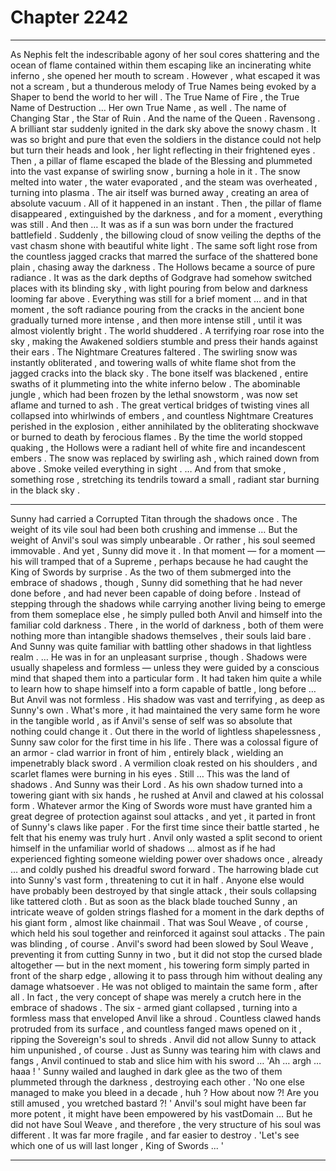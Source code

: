 
# Chapter 2242


---

As Nephis felt the indescribable agony of her soul cores shattering and the ocean of flame contained within them escaping like an incinerating white inferno , she opened her mouth to scream .
However , what escaped it was not a scream , but a thunderous melody of True Names being evoked by a Shaper to bend the world to her will .
The True Name of Fire , the True Name of Destruction …
Her own True Name , as well . The name of Changing Star , the Star of Ruin .
And the name of the Queen .
Ravensong .
A brilliant star suddenly ignited in the dark sky above the snowy chasm .
It was so bright and pure that even the soldiers in the distance could not help but turn their heads and look , her light reflecting in their frightened eyes .
Then , a pillar of flame escaped the blade of the Blessing and plummeted into the vast expanse of swirling snow , burning a hole in it . The snow melted into water , the water evaporated , and the steam was overheated , turning into plasma . The air itself was burned away , creating an area of absolute vacuum .
All of it happened in an instant .
Then , the pillar of flame disappeared , extinguished by the darkness , and for a moment , everything was still .
And then …
It was as if a sun was born under the fractured battlefield .
Suddenly , the billowing cloud of snow veiling the depths of the vast chasm shone with beautiful white light . The same soft light rose from the countless jagged cracks that marred the surface of the shattered bone plain , chasing away the darkness .
The Hollows became a source of pure radiance . It was as the dark depths of Godgrave had somehow switched places with its blinding sky , with light pouring from below and darkness looming far above .
Everything was still for a brief moment … and in that moment , the soft radiance pouring from the cracks in the ancient bone gradually turned more intense , and then more intense still , until it was almost violently bright .
The world shuddered .
A terrifying roar rose into the sky , making the Awakened soldiers stumble and press their hands against their ears . The Nightmare Creatures faltered . The swirling snow was instantly obliterated , and towering walls of white flame shot from the jagged cracks into the black sky .
The bone itself was blackened , entire swaths of it plummeting into the white inferno below .
The abominable jungle , which had been frozen by the lethal snowstorm , was now set aflame and turned to ash . The great vertical bridges of twisting vines all collapsed into whirlwinds of embers , and countless Nightmare Creatures perished in the explosion , either annihilated by the obliterating shockwave or burned to death by ferocious flames .
By the time the world stopped quaking , the Hollows were a radiant hell of white fire and incandescent embers . The snow was replaced by swirling ash , which rained down from above . Smoke veiled everything in sight .
… And from that smoke , something rose , stretching its tendrils toward a small , radiant star burning in the black sky .
***
Sunny had carried a Corrupted Titan through the shadows once . The weight of its vile soul had been both crushing and immense …
But the weight of Anvil's soul was simply unbearable . Or rather , his soul seemed immovable .
And yet , Sunny did move it .
In that moment — for a moment — his will tramped that of a Supreme , perhaps because he had caught the King of Swords by surprise .
As the two of them submerged into the embrace of shadows , though , Sunny did something that he had never done before , and had never been capable of doing before .
Instead of stepping through the shadows while carrying another living being to emerge from them someplace else , he simply pulled both Anvil and himself into the familiar cold darkness .
There , in the world of darkness , both of them were nothing more than intangible shadows themselves , their souls laid bare .
And Sunny was quite familiar with battling other shadows in that lightless realm .
… He was in for an unpleasant surprise , though .
Shadows were usually shapeless and formless — unless they were guided by a conscious mind that shaped them into a particular form . It had taken him quite a while to learn how to shape himself into a form capable of battle , long before …
But Anvil was not formless .
His shadow was vast and terrifying , as deep as Sunny's own . What's more , it had maintained the very same form he wore in the tangible world , as if Anvil's sense of self was so absolute that nothing could change it .
Out there in the world of lightless shapelessness , Sunny saw color for the first time in his life .
There was a colossal figure of an armor - clad warrior in front of him , entirely black , wielding an impenetrably black sword . A vermilion cloak rested on his shoulders , and scarlet flames were burning in his eyes .
Still …
This was the land of shadows .
And Sunny was their Lord .
As his own shadow turned into a towering giant with six hands , he rushed at Anvil and clawed at his colossal form . Whatever armor the King of Swords wore must have granted him a great degree of protection against soul attacks , and yet , it parted in front of Sunny's claws like paper .
For the first time since their battle started , he felt that his enemy was truly hurt .
Anvil only wasted a split second to orient himself in the unfamiliar world of shadows … almost as if he had experienced fighting someone wielding power over shadows once , already … and coldly pushed his dreadful sword forward .
The harrowing blade cut into Sunny's vast form , threatening to cut it in half .
Anyone else would have probably been destroyed by that single attack , their souls collapsing like tattered cloth . But as soon as the black blade touched Sunny , an intricate weave of golden strings flashed for a moment in the dark depths of his giant form , almost like chainmail .
That was Soul Weave , of course , which held his soul together and reinforced it against soul attacks .
The pain was blinding , of course .
Anvil's sword had been slowed by Soul Weave , preventing it from cutting Sunny in two , but it did not stop the cursed blade altogether — but in the next moment , his towering form simply parted in front of the sharp edge , allowing it to pass through him without dealing any damage whatsoever .
He was not obliged to maintain the same form , after all . In fact , the very concept of shape was merely a crutch here in the embrace of shadows .
The six - armed giant collapsed , turning into a formless mass that enveloped Anvil like a shroud . Countless clawed hands protruded from its surface , and countless fanged maws opened on it , ripping the Sovereign's soul to shreds .
Anvil did not allow Sunny to attack him unpunished , of course . Just as Sunny was tearing him with claws and fangs , Anvil continued to stab and slice him with his sword …
'Ah … argh … haaa ! '
Sunny wailed and laughed in dark glee as the two of them plummeted through the darkness , destroying each other .
'No one else managed to make you bleed in a decade , huh ? How about now ?! Are you still amused , you wretched bastard ?! '
Anvil's soul might have been far more potent , it might have been empowered by his vastDomain …
But he did not have Soul Weave , and therefore , the very structure of his soul was different .
It was far more fragile , and far easier to destroy .
'Let's see which one of us will last longer , King of Swords ... '

---

